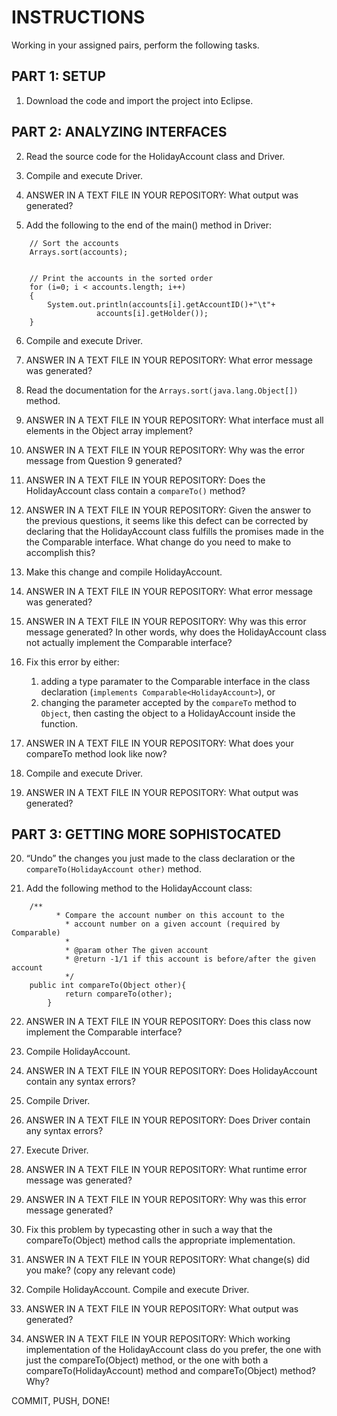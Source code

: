 # INSTRUCTIONS
Working in your assigned pairs, perform the following tasks.

## PART 1: SETUP 
1.	Download the code and import the project into Eclipse. 

## PART 2: ANALYZING INTERFACES 
2.	Read the source code for the HolidayAccount class and Driver.

3.	Compile and execute Driver.

4.	ANSWER IN A TEXT FILE IN YOUR REPOSITORY: What output was generated?

5.	Add the following to the end of the main() method in Driver:
```
	// Sort the accounts
	Arrays.sort(accounts);


	// Print the accounts in the sorted order
	for (i=0; i < accounts.length; i++)
	{
	    System.out.println(accounts[i].getAccountID()+"\t"+
			       accounts[i].getHolder());
	}
```
6.	Compile and execute Driver.

7.	ANSWER IN A TEXT FILE IN YOUR REPOSITORY: What error message was generated?

8.	Read the documentation for the `Arrays.sort(java.lang.Object[])` method.

9.	ANSWER IN A TEXT FILE IN YOUR REPOSITORY: What interface must all elements in the Object array implement?

10.	ANSWER IN A TEXT FILE IN YOUR REPOSITORY: Why was the error message from Question 9 generated?

11.	ANSWER IN A TEXT FILE IN YOUR REPOSITORY: Does the HolidayAccount class contain a `compareTo()` method?

12.	ANSWER IN A TEXT FILE IN YOUR REPOSITORY: Given the answer to the previous questions, it seems like this defect can be corrected by declaring that the HolidayAccount class fulfills the promises made in the the Comparable interface. What change do you need to make to accomplish this?

13.	Make this change and compile HolidayAccount.

14.	ANSWER IN A TEXT FILE IN YOUR REPOSITORY: What error message was generated?

15.	ANSWER IN A TEXT FILE IN YOUR REPOSITORY: Why was this error message generated? In other words, why does the HolidayAccount class not actually implement the Comparable interface?

16.	Fix this error by either:
    1. adding a type paramater to the Comparable interface in the class declaration (`implements Comparable<HolidayAccount>`), or
    2. changing the parameter accepted by the `compareTo` method to `Object`, then casting the object to a HolidayAccount inside the function.

17.	ANSWER IN A TEXT FILE IN YOUR REPOSITORY: What does your compareTo method look like now?

18.	Compile and execute Driver.

19.	ANSWER IN A TEXT FILE IN YOUR REPOSITORY: What output was generated?

## PART 3: GETTING MORE SOPHISTOCATED 
20.	“Undo” the changes you just made to the class declaration or the `compareTo(HolidayAccount other)` method. 

21.	Add the following method to the HolidayAccount class:
```
	/**
     	  * Compare the account number on this account to the
     		* account number on a given account (required by Comparable)
    		*
     		* @param other The given account
     		* @return -1/1 if this account is before/after the given account
     		*/
   	public int compareTo(Object other){
       		return compareTo(other);       
    	}
```
22.	ANSWER IN A TEXT FILE IN YOUR REPOSITORY: Does this class now implement the Comparable interface?

23.	Compile HolidayAccount.

24.	ANSWER IN A TEXT FILE IN YOUR REPOSITORY: Does HolidayAccount contain any syntax errors?

25.	Compile Driver.

26.	ANSWER IN A TEXT FILE IN YOUR REPOSITORY: Does Driver contain any syntax errors?

27.	Execute Driver.

28.	ANSWER IN A TEXT FILE IN YOUR REPOSITORY: What runtime error message was generated?

29.	ANSWER IN A TEXT FILE IN YOUR REPOSITORY: Why was this error message generated?

30.	Fix this problem by typecasting other in such a way that the compareTo(Object) method calls the appropriate implementation.

31.	ANSWER IN A TEXT FILE IN YOUR REPOSITORY: What change(s) did you make? (copy any relevant code)

32.	Compile HolidayAccount. Compile and execute Driver.

33.	ANSWER IN A TEXT FILE IN YOUR REPOSITORY: What output was generated?

34.	ANSWER IN A TEXT FILE IN YOUR REPOSITORY: Which working implementation of the HolidayAccount class do you prefer, the one with just the compareTo(Object) method, or the one with both a compareTo(HolidayAccount) method and compareTo(Object) method? Why?

COMMIT, PUSH, DONE!
